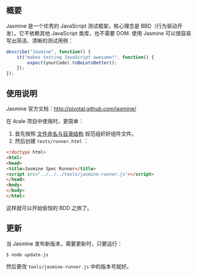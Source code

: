 
## 概要

Jasmine 是一个优秀的 JavaScript 测试框架，核心理念是 BBD（行为驱动开发）。它不依赖其他
JavaScript 类库，也不需要 DOM. 使用 Jasmine 可以很容易写出简洁、清晰的测试用例：

````javascript
describe("Jasmine", function() {
    it("makes testing JavaScript awesome!", function() {
        expect(yourCode).toBeLotsBetter();
    });
});
````


## 使用说明

Jasmine 官方文档：http://pivotal.github.com/jasmine/

在 Arale 项目中使用时，更简单：

1. 首先按照 [文件命名与目录结构](https://github.com/alipay/arale/wiki/文件命名与目录结构) 规范组织好组件文件。
1. 然后创建 `tests/runner.html` ：

````html
<!doctype html>
<html>
<head>
<title>Jasmine Spec Runner</title>
<script src="../../../tools/jasmine-runner.js"></script>
</head>
<body>
</body>
</html>
````

这样就可以开始愉悦的 BDD 之旅了。


## 更新

当 Jasmine 发布新版本，需要更新时，只要运行：

````
$ node update.js
````

然后更改 `tools/jasmine-runner.js` 中的版本号就好。
